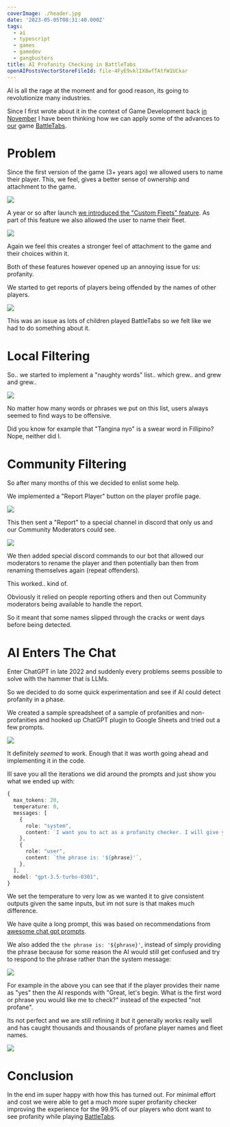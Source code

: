 ```yaml
---
coverImage: ./header.jpg
date: '2023-05-05T08:31:40.000Z'
tags:
  - ai
  - typescript
  - games
  - gamedev
  - gangbusters
title: AI Profanity Checking in BattleTabs
openAIPostsVectorStoreFileId: file-4FyE9vklIX8wfTAtfW1UCkar
---
```


AI is all the rage at the moment and for good reason, its going to revolutionize many industries.

Since I first wrote about it in the context of Game Development back [in November](https://mikecann.co.uk/posts/ai-and-the-future-of-game-development) I have been thinking how we can apply some of the advances to [our](https://gangbusters.io/) game [BattleTabs](https://battletabs.io/).

# Problem

Since the first version of the game (3+ years ago) we allowed users to name their player. This, we feel, gives a better sense of ownership and attachment to the game.

[![](./signup.png)](./signup.png)

A year or so after launch [we introduced the "Custom Fleets" feature](https://mikecann.co.uk/posts/battletabs-ships-and-fleets-update). As part of this feature we also allowed the user to name their fleet.

[![](./fleet-name.png)](./fleet-name.png)

Again we feel this creates a stronger feel of attachment to the game and their choices within it.

Both of these features however opened up an annoying issue for us: profanity.

We started to get reports of players being offended by the names of other players.

[![](./early.png)](./early.png)

This was an issue as lots of children played BattleTabs so we felt like we had to do something about it.

# Local Filtering

So.. we started to implement a "naughty words" list.. which grew.. and grew and grew..

[![](./list.png)](./list.png)

No matter how many words or phrases we put on this list, users always seemed to find ways to be offensive.

Did you know for example that "Tangina nyo" is a swear word in Fillipino? Nope, neither did I.

# Community Filtering

So after many months of this we decided to enlist some help.

We implemented a "Report Player" button on the player profile page.

[![](./report.png)](./report.png)

This then sent a "Report" to a special channel in discord that only us and our Community Moderators could see.

[![](./reports.png)](./reports.png)

We then added special discord commands to our bot that allowed our moderators to rename the player and then potentially ban then from renaming themselves again (repeat offenders).

This worked.. kind of.

Obviously it relied on people reporting others and then out Community moderators being available to handle the report.

So it meant that some names slipped through the cracks or went days before being detected.

# AI Enters The Chat

Enter ChatGPT in late 2022 and suddenly every problems seems possible to solve with the hammer that is LLMs.

So we decided to do some quick experimentation and see if AI could detect profanity in a phase.

We created a sample spreadsheet of a sample of profanities and non-profanities and hooked up ChatGPT plugin to Google Sheets and tried out a few prompts.

[![](./sheet.png)](./sheet.png)

It definitely _seemed_ to work. Enough that it was worth going ahead and implementing it in the code.

Ill save you all the iterations we did around the prompts and just show you what we ended up with:

```ts
{
  max_tokens: 20,
  temperature: 0,
  messages: [
    {
      role: "system",
      content: `I want you to act as a profanity checker. I will give you potentially profane word or phrase and you will tell me if it is profane or not. Do not provide personal opinions or assumptions. Do not respond asking how you can assist. Simply respond with the words 'profane' or 'not profane'. If it is profane you may also give a very short explanation of why you think it is profane.`,
    },
    {
      role: "user",
      content: `the phrase is: '${phrase}'`,
    },
  ],
  model: "gpt-3.5-turbo-0301",
}
```

We set the temperature to very low as we wanted it to give consistent outputs given the same inputs, but im not sure is that makes much difference.

We have quite a long prompt, this was based on recommendations from [awesome chat gpt prompts](https://github.com/f/awesome-chatgpt-prompts).

We also added the `the phrase is: '${phrase}'`, instead of simply providing the phrase because for some reason the AI would still get confused and try to respond to the phrase rather than the system message:

[![](./whoops.png)](./whoops.png)

For example in the above you can see that if the player provides their name as "yes" then the AI responds with "Great, let's begin. What is the first word or phrase you would like me to check?" instead of the expected "not profane".

Its not perfect and we are still refining it but it generally works really well and has caught thousands and thousands of profane player names and fleet names.

[![](./results.png)](./results.png)

# Conclusion

In the end im super happy with how this has turned out. For minimal effort and cost we were able to get a much more super profanity checker improving the experience for the 99.9% of our players who dont want to see profanity while playing [BattleTabs](https://mikecann.co.uk).
